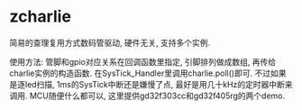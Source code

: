 # zcharlie

简易的查理复用方式数码管驱动, 硬件无关, 支持多个实例.

使用方法: 管脚和gpio对应关系在回调函数里指定, 引脚排列做成数组, 再传给charlie实例的构造函数. 在SysTick_Handler里调用charlie.poll()即可. 不过如果是逐led扫描, 1ms的SysTick中断还是嫌慢了点, 最好是用几十kHz的定时器中断来调用. MCU随便什么都可以, 这里提供gd32f303cc和gd32f405rg的两个demo.
